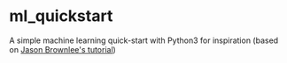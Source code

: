 # ml_quickstart
A simple machine learning quick-start with Python3 for inspiration (based on [Jason Brownlee's tutorial](https://machinelearningmastery.com/machine-learning-in-python-step-by-step/))
